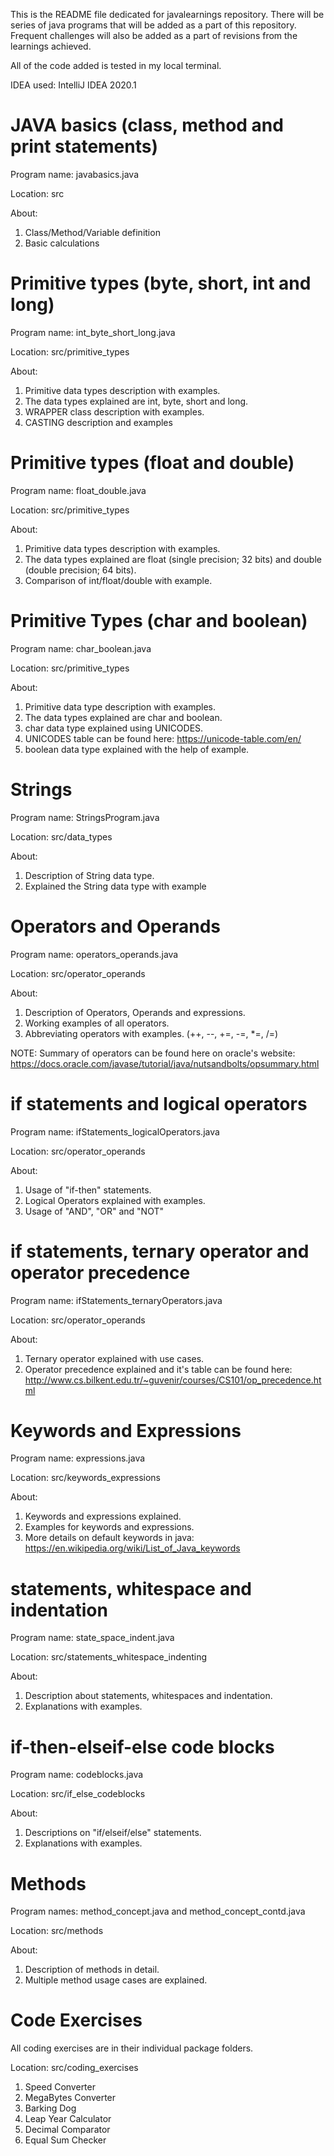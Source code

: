 This is the README file dedicated for javalearnings repository.
There will be series of java programs that will be added as a part of this repository.
Frequent challenges will also be added as a part of revisions from the learnings achieved.

All of the code added is tested in my local terminal.

IDEA used: IntelliJ IDEA 2020.1
 
# JAVA basics (class, method and print statements)
Program name: javabasics.java

Location: src

About: 
1. Class/Method/Variable definition
2. Basic calculations

# Primitive types (byte, short, int and long)
Program name: int_byte_short_long.java

Location: src/primitive_types

About:
1. Primitive data types description with examples.
2. The data types explained are int, byte, short and long.
2. WRAPPER class description with examples.
3. CASTING description and examples

# Primitive types (float and double)
Program name: float_double.java

Location: src/primitive_types

About:
1. Primitive data types description with examples.
2. The data types explained are float (single precision; 32 bits) and double (double precision; 64 bits).
3. Comparison of int/float/double with example.

# Primitive Types (char and boolean)
Program name: char_boolean.java

Location: src/primitive_types

About:
1. Primitive data type description with examples.
2. The data types explained are char and boolean.
3. char data type explained using UNICODES.
4. UNICODES table can be found here: https://unicode-table.com/en/
5. boolean data type explained with the help of example.

# Strings
Program name: StringsProgram.java

Location: src/data_types

About:
1. Description of String data type.
2. Explained the String data type with example

# Operators and Operands
Program name: operators_operands.java

Location: src/operator_operands

About:
1. Description of Operators, Operands and expressions.
2. Working examples of all operators.
3. Abbreviating operators with examples. (++, --, +=, -=, *=, /=)

NOTE: Summary of operators can be found here on oracle's website: https://docs.oracle.com/javase/tutorial/java/nutsandbolts/opsummary.html

# if statements and logical operators
Program name: ifStatements_logicalOperators.java

Location: src/operator_operands

About:
1. Usage of "if-then" statements.
2. Logical Operators explained with examples.
3. Usage of "AND", "OR" and "NOT"

# if statements, ternary operator and operator precedence
Program name: ifStatements_ternaryOperators.java

Location: src/operator_operands

About:
1. Ternary operator explained with use cases.
2. Operator precedence explained and it's table can be found here: http://www.cs.bilkent.edu.tr/~guvenir/courses/CS101/op_precedence.html

# Keywords and Expressions
Program name: expressions.java

Location: src/keywords_expressions

About:
1. Keywords and expressions explained.
2. Examples for keywords and expressions.
3. More details on default keywords in java: https://en.wikipedia.org/wiki/List_of_Java_keywords
 
# statements, whitespace and indentation
Program name: state_space_indent.java

Location: src/statements_whitespace_indenting

About:
1. Description about statements, whitespaces and indentation.
2. Explanations with examples.

# if-then-elseif-else code blocks
Program name: codeblocks.java

Location: src/if_else_codeblocks

About:
1. Descriptions on "if/elseif/else" statements.
2. Explanations with examples. 

# Methods
Program names: method_concept.java and method_concept_contd.java

Location: src/methods

About:
1. Description of methods in detail.
2. Multiple method usage cases are explained.

# Code Exercises
All coding exercises are in their individual package folders. 

Location: src/coding_exercises

1. Speed Converter 
2. MegaBytes Converter
3. Barking Dog
4. Leap Year Calculator
5. Decimal Comparator
6. Equal Sum Checker